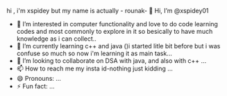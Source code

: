 hi , i'm xspidey but my name is actually - rounak- 👋 Hi, I’m @xspidey01
- 👀 I’m interested in computer functionality and love to do code learning codes and most commonly to explore in it so besically to have much knowledge as i can collect..
- 🌱 I’m currently learning c++ and java ()i started litle bit before but i was confuse so much so now i'm learning it as main task...
- 💞️ I’m looking to collaborate on DSA with java, and also with c++ ...
- 📫 How to reach me my insta id-nothing just kidding ...
- 😄 Pronouns: ...
- ⚡ Fun fact: ...

<!---
xspidey01/xspidey01 is a ✨ special ✨ repository because its `README.md` (this file) appears on your GitHub profile.
You can click the Preview link to take a look at your changes.
--->
